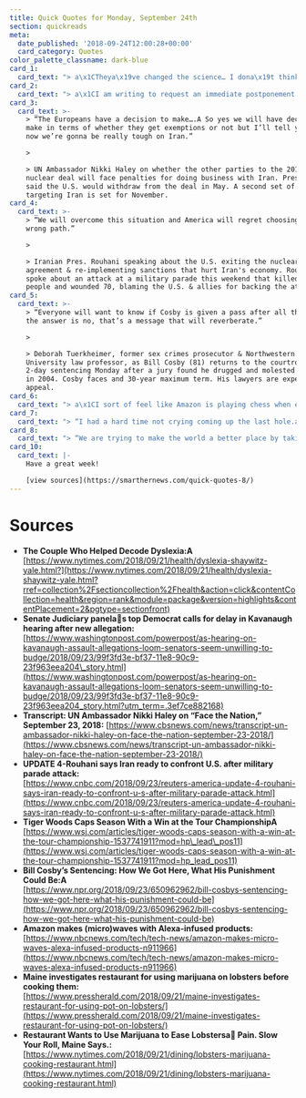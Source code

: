 ```yaml
---
title: Quick Quotes for Monday, September 24th
section: quickreads
meta:
  date_published: '2018-09-24T12:00:28+00:00'
  card_category: Quotes
color_palette_classname: dark-blue
card_1:
  card_text: "> a\x1CTheya\x19ve changed the science… I dona\x19t think any two people come close to the impact they have had.a\x1D\n> \n> David Boies, a high-profile attorney who suffers from dyslexia, reflecting on Sally and Bennett Shaywitz who lead Yale Center for Dyslexia and Creativity. Married and in their 70s, the Shaywitz have researched dyslexia, the most common learning disorder, for 35 years and discovered it impacts an est. 1 in 5 people."
card_2:
  card_text: "> a\x1CI am writing to request an immediate postponement of any further proceedings related to the nomination of Brett Kavanaugh.a\x1D\n> \n> Sen. Dianne Feinstein, in a letter to Sen. Grassley, the head of the Senate Judiciary Committee. On Sunday night another allegation surfaced against Supreme Court nominee Bret Kavanaugh, claiming he exposed himself to a woman at a college party. Kavanaugh and his first accuser are expected to testify on Thursday."
card_3:
  card_text: >-
    > “The Europeans have a decision to make….A So yes we will have decisions to
    make in terms of whether they get exemptions or not but I’ll tell you right
    now we’re gonna be really tough on Iran.”

    > 

    > UN Ambassador Nikki Haley on whether the other parties to the 2015 Iran
    nuclear deal will face penalties for doing business with Iran. Pres. Trump
    said the U.S. would withdraw from the deal in May. A second set of sanctions
    targeting Iran is set for November.
card_4:
  card_text: >-
    > “We will overcome this situation and America will regret choosing the
    wrong path.”

    > 

    > Iranian Pres. Rouhani speaking about the U.S. exiting the nuclear
    agreement & re-implementing sanctions that hurt Iran's economy. Rouhani also
    spoke about an attack at a military parade this weekend that killed 25
    people and wounded 70, blaming the U.S. & allies for backing the attack.
card_5:
  card_text: >-
    > “Everyone will want to know if Cosby is given a pass after all this. If
    the answer is no, that’s a message that will reverberate.”

    > 

    > Deborah Tuerkheimer, former sex crimes prosecutor & Northwestern
    University law professor, as Bill Cosby (81) returns to the courtroom for a
    2-day sentencing Monday after a jury found he drugged and molested a woman
    in 2004. Cosby faces and 30-year maximum term. His lawyers are expected to
    appeal.
card_6:
  card_text: "> a\x1CI sort of feel like Amazon is playing chess when everyone else is playing checkers…a\x1D\n> \n> Andrew Lipsman, eMarketer principal analyst, as Amazon unveils a dozen, voice-activated Alexa products, including a $60 microwave. Lipsman says Amazon's efforts to get people talking to their microwave might seem insignificant, but upend how people interact with their devices."
card_7:
  card_text: "> “I had a hard time not crying coming up the last hole.a\x1D\n> \n> Tiger Woods to NBC News after winning the Tour Championship - his first major win in 5 years. Once the top golfer in the world, Woods has come back from 4 back surgeries, a divorce that revealed a sex scandal and an arrest for DUI."
card_8:
  card_text: "> “We are trying to make the world a better place by taking as much pain out of it as we can.”\n> \n> Charlotte Gill, owner of Charlottea\x19s Legendary Lobster Pound in Maine, who is sedating lobsters with marijuana smoke in hopes of killing them more humanely. State health inspectors say the practice is illegal, but Gill says she's confident the lobster, which is not yet available sale, can be sold without violating state laws or codes."
card_10:
  card_text: |-
    Have a great week!

    [view sources](https://smarthernews.com/quick-quotes-8/)
---
```

Sources
=======

*   **The Couple Who Helped Decode Dyslexia:A**  
    [https://www.nytimes.com/2018/09/21/health/dyslexia-shaywitz-yale.html?](https://www.nytimes.com/2018/09/21/health/dyslexia-shaywitz-yale.html?rref=collection%2Fsectioncollection%2Fhealth&action=click&contentCollection=health&region=rank&module=package&version=highlights&contentPlacement=2&pgtype=sectionfront)
*   **Senate Judiciary panelas top Democrat calls for delay in Kavanaugh hearing after new allegation:**  
    [https://www.washingtonpost.com/powerpost/as-hearing-on-kavanaugh-assault-allegations-loom-senators-seem-unwilling-to-budge/2018/09/23/99f3fd3e-bf37-11e8-90c9-23f963eea204\_story.html](https://www.washingtonpost.com/powerpost/as-hearing-on-kavanaugh-assault-allegations-loom-senators-seem-unwilling-to-budge/2018/09/23/99f3fd3e-bf37-11e8-90c9-23f963eea204_story.html?utm_term=.3ef7ce882168)
*   **Transcript: UN Ambassador Nikki Haley on “Face the Nation,” September 23, 2018:** [https://www.cbsnews.com/news/transcript-un-ambassador-nikki-haley-on-face-the-nation-september-23-2018/](https://www.cbsnews.com/news/transcript-un-ambassador-nikki-haley-on-face-the-nation-september-23-2018/)
*   **UPDATE 4-Rouhani says Iran ready to confront U.S. after military parade attack:**  
    [https://www.cnbc.com/2018/09/23/reuters-america-update-4-rouhani-says-iran-ready-to-confront-u-s-after-military-parade-attack.html](https://www.cnbc.com/2018/09/23/reuters-america-update-4-rouhani-says-iran-ready-to-confront-u-s-after-military-parade-attack.html)
*   **Tiger Woods Caps Season With a Win at the Tour ChampionshipA**  
    [https://www.wsj.com/articles/tiger-woods-caps-season-with-a-win-at-the-tour-championship-1537741911?mod=hp\_lead\_pos11](https://www.wsj.com/articles/tiger-woods-caps-season-with-a-win-at-the-tour-championship-1537741911?mod=hp_lead_pos11)
*   **Bill Cosby’s Sentencing: How We Got Here, What His Punishment Could Be:A**  
    [https://www.npr.org/2018/09/23/650962962/bill-cosbys-sentencing-how-we-got-here-what-his-punishment-could-be](https://www.npr.org/2018/09/23/650962962/bill-cosbys-sentencing-how-we-got-here-what-his-punishment-could-be)
*   **Amazon makes (micro)waves with Alexa-infused products:**  
    [https://www.nbcnews.com/tech/tech-news/amazon-makes-micro-waves-alexa-infused-products-n911966](https://www.nbcnews.com/tech/tech-news/amazon-makes-micro-waves-alexa-infused-products-n911966)
*   **Maine investigates restaurant for using marijuana on lobsters before cooking them:**  
    [https://www.pressherald.com/2018/09/21/maine-investigates-restaurant-for-using-pot-on-lobsters/](https://www.pressherald.com/2018/09/21/maine-investigates-restaurant-for-using-pot-on-lobsters/)
*   **Restaurant Wants to Use Marijuana to Ease Lobstersa Pain. Slow Your Roll, Maine Says.:**  
    [https://www.nytimes.com/2018/09/21/dining/lobsters-marijuana-cooking-restaurant.html](https://www.nytimes.com/2018/09/21/dining/lobsters-marijuana-cooking-restaurant.html)